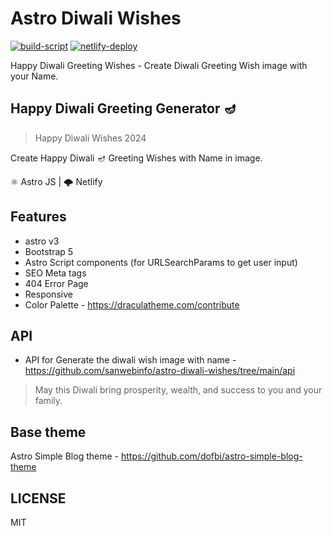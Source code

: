 # Astro Diwali Wishes

[![build-script](https://github.com/sanwebinfo/astro-diwali-wishes/actions/workflows/build.yml/badge.svg)](https://github.com/sanwebinfo/astro-diwali-wishes/actions/workflows/build.yml) [![netlify-deploy](https://github.com/sanwebinfo/astro-diwali-wishes/actions/workflows/deploy.yml/badge.svg)](https://github.com/sanwebinfo/astro-diwali-wishes/actions/workflows/deploy.yml)  

Happy Diwali Greeting Wishes - Create Diwali Greeting Wish image with your Name.  

## Happy Diwali Greeting Generator 🪔  

> Happy Diwali Wishes 2024  

Create Happy Diwali 🪔 Greeting Wishes with Name in image.  

⚛ Astro JS | 🌩 Netlify  

## Features

- astro v3
- Bootstrap 5
- Astro Script components (for URLSearchParams to get user input)
- SEO Meta tags
- 404 Error Page
- Responsive
- Color Palette - <https://draculatheme.com/contribute>

## API

- API for Generate the diwali wish image with name - <https://github.com/sanwebinfo/astro-diwali-wishes/tree/main/api>  

> May this Diwali bring prosperity, wealth, and success to you and your family.  

## Base theme

Astro Simple Blog theme - <https://github.com/dofbi/astro-simple-blog-theme>

## LICENSE

MIT
